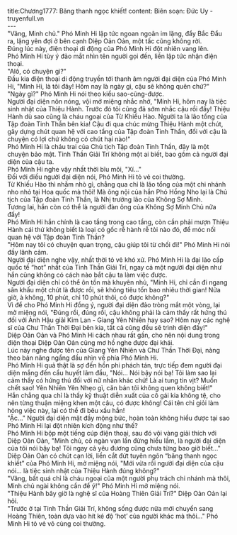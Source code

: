 title:Chương1777: Băng thanh ngọc khiết!
content:
Biên soạn: Đức Uy - truyenfull.vn<br>---<br>"Vâng, Minh chủ." Phó Minh Hi lập tức ngoan ngoãn im lặng, đẩy Bắc Đẩu ra, lặng yên đợi ở bên cạnh Diệp Oản Oản, một tấc cũng không rời.<br>Đúng lúc này, điện thoại di động của Phó Minh Hi đột nhiên vang lên.<br>Phó Minh Hi tùy ý đảo mắt nhìn tên người gọi đến, liền lập tức nhận điện thoại.<br>"Alô, có chuyện gì?"<br>Đầu kia điện thoại di động truyền tới thanh âm người đại diện của Phó Minh Hi, "Minh Hi, là tôi đây! Hôm nay là ngày gì, cậu sẽ không quên chứ?"<br>"Ngày gì?" Phó Minh Hi nói theo kiểu sao-cũng-được.<br>Người đại diện nôn nóng, vội mở miệng nhắc nhở, "Minh Hi, hôm nay là tiệc sinh nhật của Thiệu Hành. Trước đó tôi cũng đã sớm nhắc cậu rồi đấy! Thiệu Hành dù sao cũng là cháu ngoại của Từ Khiếu Hào. Người ta là lão tổng của Tập đoàn Tinh Thần bên kia! Cậu đi qua chúc mừng Thiệu Hành một chút, gây dựng chút quan hệ với cao tầng của Tập đoàn Tinh Thần, đối với cậu là chuyện có lợi chứ không có chút hại nào!"<br>Phó Minh Hi là cháu trai của Chủ tịch Tập đoàn Tinh Thần, đây là một chuyện bảo mật. Tinh Thần Giải Trí không một ai biết, bao gồm cả người đại diện của cậu ta.<br>Phó Minh Hi nghe vậy nhất thời bĩu môi, "Xí..."<br>Đối với điều người đại diện nói, Phó Minh Hi tỏ vẻ coi thường.<br>Từ Khiếu Hào thì nhằm nhò gì, chẳng qua chỉ là lão tổng của một chi nhánh nho nhỏ tại Hoa quốc mà thôi! Mà ông nội của hắn Phó Hồng Nho lại là Chủ tịch của Tập đoàn Tinh Thần, là Nhị trưởng lão của Không Sợ Minh.<br>Tương lai, hắn còn có thể là người đàn ông của Không Sợ Minh Chủ nữa đấy!<br>Phó Minh Hi hắn chính là cao tầng trong cao tầng, còn cần phải mượn Thiệu Hành cái thứ không biết là loại có gốc rễ hành rễ tỏi nào đó, để móc nối quan hệ với Tập đoàn Tinh Thần?<br>"Hôm nay tôi có chuyện quan trọng, cậu giúp tôi từ chối đi!" Phó Minh Hi nói đầy lãnh cảm.<br>Người đại diện nghe vậy, nhất thời tỏ vẻ khó xử. Phó Minh Hi là đại lão cấp quốc tế “hot” nhất của Tinh Thần Giải Trí, ngay cả một người đại diện như hắn cũng không có cách nào bắt cậu ta làm việc được.<br>Người đại diện chỉ có thể ôn tồn mà khuyên nhủ, "Minh Hi, chỉ cần đi ngang sân khấu một chút là được rồi, sẽ không tiêu tốn bao nhiêu thời gian! Nửa giờ, à không, 10 phút, chỉ 10 phút thôi, có được không?"<br>Vì để cho Phó Minh Hi đồng ý, người đại diện đảo tròng mắt một vòng, lại mở miệng nói, "Đúng rồi, đúng rồi, cậu không phải là cảm thấy rất hứng thú đối với Ảnh Hậu giải Kim Lan - Giang Yên Nhiên hay sao? Hôm nay các nghệ sĩ của Chư Thần Thời Đại bên kia, tất cả cũng đều sẽ trình diện đấy!"<br>Diệp Oản Oản và Phó Minh Hi cách nhau rất gần, cho nên nội dung trong điện thoại Diệp Oản Oản cũng mơ hồ nghe được đại khái.<br>Lúc này nghe được tên của Giang Yên Nhiên và Chư Thần Thời Đại, nàng theo bản năng ngẩng đầu nhìn về phía Phó Minh Hi.<br>Phó Minh Hi quả thật là sợ đến hồn phi phách tán, trực tiếp đem người đại diện mắng đến cẩu huyết lâm đầu, "Nói... Nói bậy nói bạ! Tôi làm sao lại cảm thấy có hứng thú đối với nữ nhân khác chứ! Là ai tung tin vịt? Muốn chết sao! Yên Nhiên Yên Nhẹo gì, căn bản tôi không quen không biết!"<br>Hắn chẳng qua chỉ là thấy kỹ thuật diễn xuất của cô gái kia không tệ, cho nên từng thuận miệng khen một câu, có được không! Cái tên chỉ giỏi làm hỏng việc này, lại có thể đi bêu xấu hắn!<br>"Ặc..." Người đại diện mặt đầy mộng bức, hoàn toàn không hiểu được tại sao Phó Minh Hi lại đột nhiên kích động như thế?<br>Phó Minh Hi bộp một tiếng cúp điện thoại, sau đó vội vàng giải thích với Diệp Oản Oản, "Minh chủ, cô ngàn vạn lần đừng hiểu lầm, là người đại diện của tôi nói bậy bạ! Tôi ngay cả yêu đương cũng chưa từng bao giờ biết..."<br>Diệp Oản Oản có chút cạn lời, liền cắt đứt tuyên ngôn “băng thanh ngọc khiết” của Phó Minh Hi, mở miệng nói, "Mới vừa rồi người đại diện của cậu nói... là tiệc sinh nhật của Thiệu Hành đúng không?"<br>"Vâng, bất quá chỉ là cháu ngoại của một người phụ trách chi nhánh mà thôi, Minh chủ ngài không cần để ý!" Phó Minh Hi mở miệng nói.<br>"Thiệu Hành bây giờ là nghệ sĩ của Hoàng Thiên Giải Trí?" Diệp Oản Oản lại hỏi.<br>"Trước ở tại Tinh Thần Giải Trí, không sống được nữa mới chuyển sang Hoàng Thiên, toàn dựa vào hít ké độ ‘hot’ của người khác mà thôi..." Phó Minh Hi tỏ vẻ vô cùng coi thường.